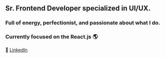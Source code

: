 ## Sr. Frontend Developer specialized in UI/UX.
### Full of energy, perfectionist, and passionate about what I do.

### Currently focused on the React.js 🌎

🚀 <a href="https://www.linkedin.com/in/josepedroiglesias">LinkedIn</a>
